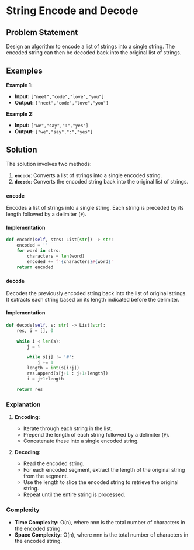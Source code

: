 # String Encode and Decode

## Problem Statement

Design an algorithm to encode a list of strings into a single string. The encoded string can then be decoded back into the original list of strings.

## Examples

**Example 1:**

- **Input:** `["neet","code","love","you"]`
- **Output:** `["neet","code","love","you"]`

**Example 2:**

- **Input:** `["we","say",":","yes"]`
- **Output:** `["we","say",":","yes"]`

## Solution

The solution involves two methods:

1.  **`encode`**: Converts a list of strings into a single encoded string.
2.  **`decode`**: Converts the encoded string back into the original list of strings.

### `encode`

Encodes a list of strings into a single string. Each string is preceded by its length followed by a delimiter (`#`).

#### Implementation

```python
def encode(self, strs: List[str]) -> str:
    encoded = ''
    for word in strs:
        characters = len(word)
        encoded += f'{characters}#{word}'
    return encoded
```

### `decode`

Decodes the previously encoded string back into the list of original strings. It extracts each string based on its length indicated before the delimiter.

#### Implementation

```python
def decode(self, s: str) -> List[str]:
    res, i = [], 0

    while i < len(s):
        j = i

        while s[j] != '#':
            j += 1
        length = int(s[i:j])
        res.append(s[j+1 : j+1+length])
        i = j+1+length

    return res
```

### Explanation

1.  **Encoding:**

    - Iterate through each string in the list.
    - Prepend the length of each string followed by a delimiter (`#`).
    - Concatenate these into a single encoded string.

2.  **Decoding:**

    - Read the encoded string.
    - For each encoded segment, extract the length of the original string from the segment.
    - Use the length to slice the encoded string to retrieve the original string.
    - Repeat until the entire string is processed.

### Complexity

- **Time Complexity:** O(n), where nnn is the total number of characters in the encoded string.
- **Space Complexity:** O(n), where nnn is the total number of characters in the encoded string.
